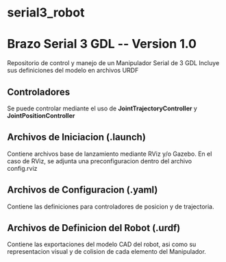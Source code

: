 # serial3_robot
# Brazo Serial 3 GDL -- Version 1.0

Repositorio de control y manejo de un Manipulador Serial de 3 GDL
Incluye sus definiciones del modelo en archivos URDF

## Controladores
Se puede controlar mediante el uso de **JointTrajectoryController** y **JointPositionController**

## Archivos de Iniciacion (.launch)
Contiene archivos base de lanzamiento mediante RViz y/o Gazebo. En el caso de RViz, se adjunta una preconfiguracion dentro del archivo config.rviz

## Archivos de Configuracion (.yaml)
Contiene las definiciones para controladores de posicion y de trajectoria. 

## Archivos de Definicion del Robot (.urdf)
Contiene las exportaciones del modelo CAD del robot, asi como su representacion visual y de colision de cada elemento del Manipulador.
